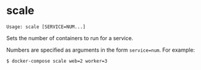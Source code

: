 <!--[metadata]>
+++
title = "scale"
description = "Sets the number of containers to run for a service."
keywords = ["fig, composition, compose, docker, orchestration, cli,  scale"]
[menu.main]
parent = "smn_compose_cli"
+++
<![end-metadata]-->

# scale

```
Usage: scale [SERVICE=NUM...]
```

Sets the number of containers to run for a service.

Numbers are specified as arguments in the form `service=num`. For example:

    $ docker-compose scale web=2 worker=3
